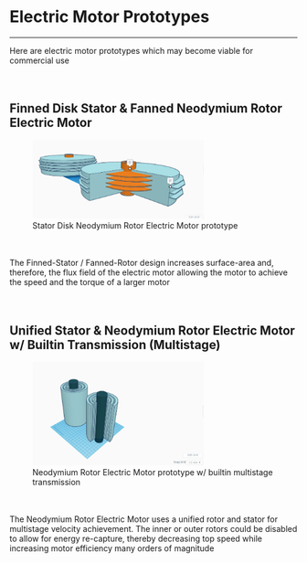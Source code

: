 
<h1>Electric Motor Prototypes</h1>
<hr>
Here are electric motor prototypes which may become viable for commercial use<br>
<br>
<br>
<h2>Finned Disk Stator & Fanned Neodymium Rotor Electric Motor</h2>
<figure>
<img src="IMG/001.png" width=300px title>
<figcaption>Stator Disk Neodymium Rotor Electric Motor prototype</figcaption>
</figure><br>
<br>
The Finned-Stator / Fanned-Rotor design increases surface-area and, therefore, the flux field of the electric motor allowing the motor to achieve the speed and the torque of a larger motor<br>
<br>
<br>
<h2>Unified Stator & Neodymium Rotor Electric Motor w/ Builtin Transmission (Multistage)</h2>
<figure>
<img src="IMG/002.png" width=300px>
<figcaption>Neodymium Rotor Electric Motor prototype w/ builtin multistage transmission</figcaption>
</figure><br>
<br>
The Neodymium Rotor Electric Motor uses a unified rotor and stator for multistage velocity achievement. The inner or outer rotors could be disabled to allow for energy re-capture, thereby decreasing top speed while increasing motor efficiency many orders of magnitude<br>
